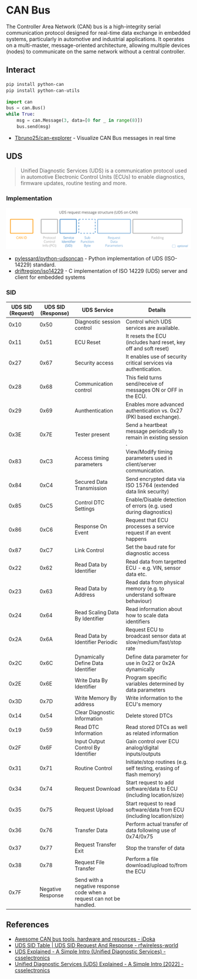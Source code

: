 # CAN Bus

The Controller Area Network (CAN) bus is a high-integrity serial communication protocol designed for real-time data exchange in embedded systems, particularly in automotive and industrial applications. It operates on a multi-master, message-oriented architecture, allowing multiple devices (nodes) to communicate on the same network without a central controller.


## Interact

```ps1
pip install python-can
pip install python-can-utils
```

```py
import can
bus = can.Bus()
while True:
    msg = can.Message(3, data=[0 for _ in range(8)])
    bus.send(msg)
```

* [Tbruno25/can-explorer](https://github.com/Tbruno25/can-explorer) - Visualize CAN Bus messages in real time 


## UDS

> Unified Diagnostic Services (UDS) is a communication protocol used in automotive Electronic Control Units (ECUs) to enable diagnostics, firmware updates, routine testing and more.

### Implementation

![UDS message structure](../assets/uds-message-frame-can-bus.svg)

* [pylessard/python-udsoncan](https://github.com/pylessard/python-udsoncan) - Python implementation of UDS (ISO-14229) standard.
* [driftregion/iso14229](https://github.com/driftregion/iso14229) - C implementation of ISO 14229 (UDS) server and client for embedded systems


### SID

| UDS SID (Request)	| UDS SID (Response)	|  UDS Service	| Details | 
| ----------------- | --------------------- | ------------- | ------- |  
| 0x10	| 0x50	| Diagnostic session control | Control which UDS services are available. | 
| 0x11	| 0x51	| ECU Reset | It resets the ECU (includes hard reset, key off and soft reset) | 
| 0x27	| 0x67	| Security access | It enables use of security critical services via authentication. | 
| 0x28	| 0x68	| Communication control | This field turns send/receive of messages ON or OFF in the ECU. | 
| 0x29	| 0x69	| Aunthentication | Enables more advanced authentication vs. 0x27 (PKI based exchange). | 
| 0x3E	| 0x7E	| Tester present | Send a heartbeat message periodically to remain in existing session . | 
| 0x83	| 0xC3	| Access timing parameters | View/Modify timing parameters used in client/server communication. | 
| 0x84	| 0xC4	| Secured Data Transmission | Send encrypted data via ISO 15764 (extended data link security) | 
| 0x85	| 0xC5	| Control DTC Settings | Enable/Disable detection of errors (e.g. used during diagnostics) | 
| 0x86	| 0xC6	| Response On Event | Request that ECU processes a service request if an event happens | 
| 0x87	| 0xC7	| Link Control | Set the baud rate for diagnostic access |
| 0x22	| 0x62	| Read Data by Identifier | Read data from targetted ECU - e.g. VIN, sensor data etc. |
| 0x23	| 0x63	| Read Data by Address | Read data from physical memory (e.g. to understand software behaviour) |
| 0x24	| 0x64	| Read Scaling Data By Identifier | Read information about how to scale data identifiers |
| 0x2A	| 0x6A	| Read Data by Identifier Periodic | Request ECU to broadcast sensor data at slow/medium/fast/stop rate |
| 0x2C	| 0x6C	| Dynamically Define Data Identifier | Define data parameter for use in 0x22 or 0x2A dynamically |
| 0x2E	| 0x6E	| Write Data By Identifier | Program specific variables determined by data parameters |
| 0x3D	| 0x7D	| Write Memory By address | Write information to the ECU's memory |
| 0x14	| 0x54	| Clear Diagnostic Information | Delete stored DTCs |
| 0x19	| 0x59	| Read DTC Information | Read stored DTCs as well as related information |
| 0x2F	| 0x6F	| Input Output Control By Identifier | Gain control over ECU analog/digital inputs/outputs |
| 0x31	| 0x71	| Routine Control | Initiate/stop routines (e.g. self testing, erasing of flash memory) |
| 0x34	| 0x74	| Request Download | Start request to add software/data to ECU (including location/size) |
| 0x35	| 0x75	| Request Upload | Start request to read software/data from ECU (including location/size) |
| 0x36	| 0x76	| Transfer Data | Perform actual transfer of data following use of 0x74/0x75 |
| 0x37	| 0x77	| Request Transfer Exit | Stop the transfer of data |
| 0x38	| 0x78	| Request File Transfer | Perform a file download/upload to/from the ECU |
| 0x7F	| Negative Response | Send with a negative response code when a request can not be handled. |


## References

* [Awesome CAN bus tools, hardware and resources - iDoka](https://github.com/iDoka/awesome-canbus)
* [UDS SID Table | UDS SID Request And Response - rfwireless-world](https://www.rfwireless-world.com/Terminology/UDS-SID-Table.html)
* [UDS Explained - A Simple Intro (Unified Diagnostic Services) - csselectronics](https://www.csselectronics.com/pages/uds-protocol-tutorial-unified-diagnostic-services)
* [Unified Diagnostic Services (UDS) Explained - A Simple Intro [2022] - csselectronics](https://youtu.be/CV_B8tJgI5E)